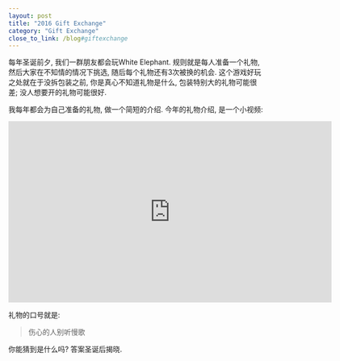 ```yaml
---
layout: post
title: "2016 Gift Exchange"
category: "Gift Exchange"
close_to_link: /blog#giftexchange
---
```


每年圣诞前夕, 我们一群朋友都会玩White Elephant. 规则就是每人准备一个礼物, 然后大家在不知情的情况下挑选, 随后每个礼物还有3次被换的机会. 这个游戏好玩之处就在于没拆包装之前, 你是真心不知道礼物是什么, 包装特别大的礼物可能很差; 没人想要开的礼物可能很好.

我每年都会为自己准备的礼物, 做一个简短的介绍. 今年的礼物介绍, 是一个小视频:

<iframe width="640" height="360" src="https://www.youtube.com/embed/ofgbIriaNNI?rel=0" frameborder="0" allowfullscreen></iframe>

礼物的口号就是:

> 伤心的人别听慢歌

你能猜到是什么吗? 答案圣诞后揭晓.
